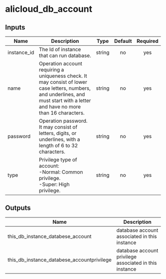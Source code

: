 # alicloud_db_account

## Inputs

| Name | Description | Type | Default | Required |
|------|-------------|:----:|:-----:|:-----:|
|instance_id   | The Id of instance that can run database.   |  string     |     no      | yes |  
|name          | Operation account requiring a uniqueness check. It may consist of lower case letters, numbers, and underlines, and must start with a letter and have no more than 16 characters.   |   string  |    no   |    yes       | 
|password |  Operation password. It may consist of letters, digits, or underlines, with a length of 6 to 32 characters.  |     string  |  no   |    yes       |  
|type | Privilege type of account: <br> -Normal: Common privilege.<br> -Super: High privilege. |     string  |  no   |    yes       |  


## Outputs

| Name | Description |
|------|-------------|
| this_db_instance_databese_account     |    database account associated in this instance          |
| this_db_instance_databese_accountprivilege     |    database account privilege associated in this instance         |

